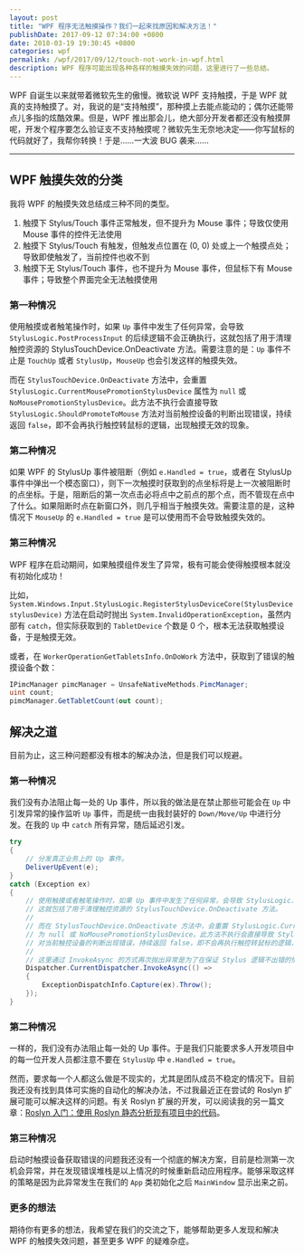 ```yaml
---
layout: post
title: "WPF 程序无法触摸操作？我们一起来找原因和解决方法！"
publishDate: 2017-09-12 07:34:00 +0800
date: 2018-03-19 19:30:45 +0800
categories: wpf
permalink: /wpf/2017/09/12/touch-not-work-in-wpf.html
description: WPF 程序可能出现各种各样的触摸失效的问题，这里进行了一些总结。
---
```


WPF 自诞生以来就带着微软先生的傲慢。微软说 WPF 支持触摸，于是 WPF 就真的支持触摸了。对，我说的是“支持触摸”，那种摸上去能点能动的；偶尔还能带点儿多指的炫酷效果。但是，WPF 推出那会儿，绝大部分开发者都还没有触摸屏呢，开发个程序要怎么验证支不支持触摸呢？微软先生无奈地决定——你写鼠标的代码就好了，我帮你转换！于是……一大波 BUG 袭来……

---

<div id="toc"></div>

## WPF 触摸失效的分类

我将 WPF 的触摸失效总结成三种不同的类型。

1. 触摸下 Stylus/Touch 事件正常触发，但不提升为 Mouse 事件；导致仅使用 Mouse 事件的控件无法使用
1. 触摸下 Stylus/Touch 有触发，但触发点位置在 (0, 0) 处或上一个触摸点处；导致即使触发了，当前控件也收不到
1. 触摸下无 Stylus/Touch 事件，也不提升为 Mouse 事件，但鼠标下有 Mouse 事件；导致整个界面完全无法触摸使用

### 第一种情况

使用触摸或者触笔操作时，如果 `Up` 事件中发生了任何异常，会导致 `StylusLogic.PostProcessInput` 的后续逻辑不会正确执行，这就包括了用于清理触控资源的 StylusTouchDevice.OnDeactivate 方法。需要注意的是：`Up` 事件不止是 `TouchUp` 或者 `StylusUp`，`MouseUp` 也会引发这样的触摸失效。

而在 `StylusTouchDevice.OnDeactivate` 方法中，会重置 `StylusLogic.CurrentMousePromotionStylusDevice` 属性为 `null` 或 `NoMousePromotionStylusDevice`。此方法不执行会直接导致 `StylusLogic.ShouldPromoteToMouse` 方法对当前触控设备的判断出现错误，持续返回 `false`，即不会再执行触控转鼠标的逻辑，出现触摸无效的现象。

### 第二种情况

如果 WPF 的 StylusUp 事件被阻断（例如 `e.Handled = true`，或者在 StylusUp 事件中弹出一个模态窗口），则下一次触摸时获取到的点坐标将是上一次被阻断时的点坐标。于是，阻断后的第一次点击必将点中之前点的那个点，而不管现在点中了什么。如果阻断时点在新窗口外，则几乎相当于触摸失效。需要注意的是，这种情况下 `MouseUp` 的 `e.Handled = true` 是可以使用而不会导致触摸失效的。

### 第三种情况

WPF 程序在启动期间，如果触摸组件发生了异常，极有可能会使得触摸根本就没有初始化成功！

比如，`System.Windows.Input.StylusLogic.RegisterStylusDeviceCore(StylusDevice stylusDevice)` 方法在启动时抛出 `System.InvalidOperationException`，虽然内部有 `catch`，但实际获取到的 `TabletDevice` 个数是 0 个，根本无法获取触摸设备，于是触摸无效。

或者，在 `WorkerOperationGetTabletsInfo.OnDoWork` 方法中，获取到了错误的触摸设备个数：

```csharp
IPimcManager pimcManager = UnsafeNativeMethods.PimcManager;
uint count;
pimcManager.GetTabletCount(out count);
```

## 解决之道

目前为止，这三种问题都没有根本的解决办法，但是我们可以规避。

### 第一种情况

我们没有办法阻止每一处的 Up 事件，所以我的做法是在禁止那些可能会在 `Up` 中引发异常的操作监听 `Up` 事件，而是统一由我封装好的 `Down/Move/Up` 中进行分发。在我的 `Up` 中 `catch` 所有异常，随后延迟引发。

```csharp
try
{
    // 分发真正业务上的 Up 事件。
    DeliverUpEvent(e);
}
catch (Exception ex)
{
    // 使用触摸或者触笔操作时，如果 Up 事件中发生了任何异常，会导致 StylusLogic.PostProcessInput 的后续逻辑不会正确执行，
    // 这就包括了用于清理触控资源的 StylusTouchDevice.OnDeactivate 方法。
    // 
    // 而在 StylusTouchDevice.OnDeactivate 方法中，会重置 StylusLogic.CurrentMousePromotionStylusDevice 属性
    // 为 null 或 NoMousePromotionStylusDevice。此方法不执行会直接导致 StylusLogic.ShouldPromoteToMouse 方法
    // 对当前触控设备的判断出现错误，持续返回 false，即不会再执行触控转鼠标的逻辑，出现触摸无效的现象。
    // 
    // 这里通过 InvokeAsync 的方式再次抛出异常是为了在保证 Stylus 逻辑不出错的情况下，将异常暴露。
    Dispatcher.CurrentDispatcher.InvokeAsync(() =>
    {
        ExceptionDispatchInfo.Capture(ex).Throw();
    });
}
```

### 第二种情况

一样的，我们没有办法阻止每一处的 Up 事件。于是我们只能要求多人开发项目中的每一位开发人员都注意不要在 `StylusUp` 中 `e.Handled = true`。

然而，要求每一个人都这么做是不现实的，尤其是团队成员不稳定的情况下。目前我还没有找到具体可实施的自动化的解决办法，不过我最近正在尝试的 Roslyn 扩展可能可以解决这样的问题。有关 Roslyn 扩展的开发，可以阅读我的另一篇文章：[Roslyn 入门：使用 Roslyn 静态分析现有项目中的代码](/post/analysis-code-of-existed-projects-using-roslyn.html)。

### 第三种情况

启动时触摸设备获取错误的问题我还没有一个彻底的解决方案，目前是检测第一次机会异常，并在发现错误堆栈是以上情况的时候重新启动应用程序。能够采取这样的策略是因为此异常发生在我们的 `App` 类初始化之后 `MainWindow` 显示出来之前。

### 更多的想法

期待你有更多的想法，我希望在我们的交流之下，能够帮助更多人发现和解决 WPF 的触摸失效问题，甚至更多 WPF 的疑难杂症。
